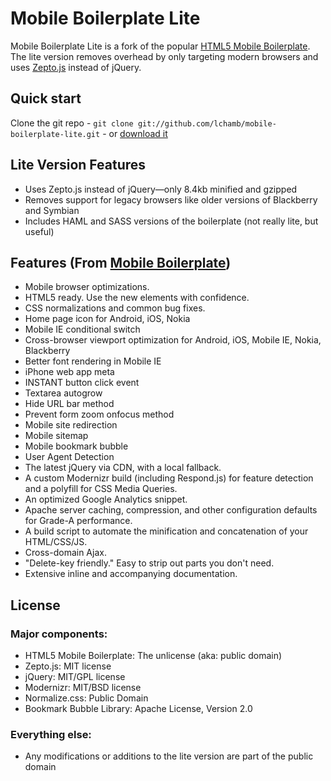 # Mobile Boilerplate Lite

Mobile Boilerplate Lite is a fork of the popular [HTML5 Mobile Boilerplate](http://html5boilerplate.com/mobile). The lite version removes overhead by only targeting modern browsers and uses [Zepto.js](http://zeptojs.com) instead of jQuery.


## Quick start

Clone the git repo - `git clone git://github.com/lchamb/mobile-boilerplate-lite.git` - or [download it](https://github.com/lchamb/mobile-boilerplate-lite/zipball/master)

## Lite Version Features

* Uses Zepto.js instead of jQuery—only 8.4kb minified and gzipped
* Removes support for legacy browsers like older versions of Blackberry and Symbian
* Includes HAML and SASS versions of the boilerplate (not really lite, but useful)

## Features (From [Mobile Boilerplate](http://github.com/h5bp/mobile-boilerplate))

* Mobile browser optimizations.
* HTML5 ready. Use the new elements with confidence.
* CSS normalizations and common bug fixes.
* Home page icon for Android, iOS, Nokia
* Mobile IE conditional switch
* Cross-browser viewport optimization for Android, iOS, Mobile IE, Nokia, Blackberry
* Better font rendering in Mobile IE
* iPhone web app meta
* INSTANT button click event
* Textarea autogrow
* Hide URL bar method
* Prevent form zoom onfocus method
* Mobile site redirection
* Mobile sitemap
* Mobile bookmark bubble
* User Agent Detection
* The latest jQuery via CDN, with a local fallback.
* A custom Modernizr build (including Respond.js) for feature detection and a polyfill for CSS Media Queries.
* An optimized Google Analytics snippet.
* Apache server caching, compression, and other configuration defaults for Grade-A performance.
* A build script to automate the minification and concatenation of your HTML/CSS/JS.
* Cross-domain Ajax.
* "Delete-key friendly." Easy to strip out parts you don't need.
* Extensive inline and accompanying documentation.


## License

### Major components:

* HTML5 Mobile Boilerplate: The unlicense (aka: public domain)
* Zepto.js: MIT license
* jQuery: MIT/GPL license
* Modernizr: MIT/BSD license
* Normalize.css: Public Domain
* Bookmark Bubble Library: Apache License, Version 2.0


### Everything else:

* Any modifications or additions to the lite version are part of the public domain